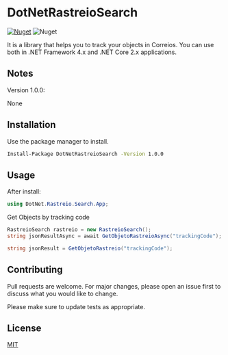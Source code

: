 # DotNetRastreioSearch

[![Nuget](https://img.shields.io/nuget/v/DotNetRastreioSearch)](https://www.nuget.org/packages/DotNetRastreioSearch/) ![Nuget](https://img.shields.io/nuget/dt/DotNetRastreioSearch)

It is a library that helps you to track your objects in Correios.
You can use both in .NET Framework 4.x and .NET Core 2.x applications.

## Notes
Version 1.0.0:

None

## Installation

Use the package manager to install.

```bash
Install-Package DotNetRastreioSearch -Version 1.0.0
```

## Usage

After install:
```C#
using DotNet.Rastreio.Search.App;
```
Get Objects by tracking code
```C#
RastreioSearch rastreio = new RastreioSearch();
string jsonResultAsync = await GetObjetoRastreioAsync("trackingCode");

string jsonResult = GetObjetoRastreio("trackingCode");
```

## Contributing
Pull requests are welcome. For major changes, please open an issue first to discuss what you would like to change.

Please make sure to update tests as appropriate.

## License
[MIT](https://choosealicense.com/licenses/mit/)
